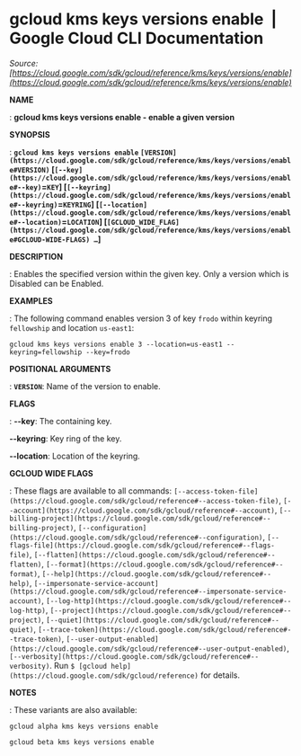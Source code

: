 # gcloud kms keys versions enable  |  Google Cloud CLI Documentation

*Source: [https://cloud.google.com/sdk/gcloud/reference/kms/keys/versions/enable](https://cloud.google.com/sdk/gcloud/reference/kms/keys/versions/enable)*

**NAME**

: **gcloud kms keys versions enable - enable a given version**

**SYNOPSIS**

: **`gcloud kms keys versions enable` `[VERSION](https://cloud.google.com/sdk/gcloud/reference/kms/keys/versions/enable#VERSION)` [`[--key](https://cloud.google.com/sdk/gcloud/reference/kms/keys/versions/enable#--key)`=`KEY`] [`[--keyring](https://cloud.google.com/sdk/gcloud/reference/kms/keys/versions/enable#--keyring)`=`KEYRING`] [`[--location](https://cloud.google.com/sdk/gcloud/reference/kms/keys/versions/enable#--location)`=`LOCATION`] [`[GCLOUD_WIDE_FLAG](https://cloud.google.com/sdk/gcloud/reference/kms/keys/versions/enable#GCLOUD-WIDE-FLAGS) …`]**

**DESCRIPTION**

: Enables the specified version within the given key.
Only a version which is Disabled can be Enabled.

**EXAMPLES**

: The following command enables version 3 of key `frodo` within keyring
`fellowship` and location `us-east1`:

```
gcloud kms keys versions enable 3 --location=us-east1 --keyring=fellowship --key=frodo
```

**POSITIONAL ARGUMENTS**

: **`VERSION`**:
Name of the version to enable.

**FLAGS**

: **--key**:
The containing key.

**--keyring**:
Key ring of the key.

**--location**:
Location of the keyring.

**GCLOUD WIDE FLAGS**

: These flags are available to all commands: `[--access-token-file](https://cloud.google.com/sdk/gcloud/reference#--access-token-file)`,
`[--account](https://cloud.google.com/sdk/gcloud/reference#--account)`, `[--billing-project](https://cloud.google.com/sdk/gcloud/reference#--billing-project)`,
`[--configuration](https://cloud.google.com/sdk/gcloud/reference#--configuration)`,
`[--flags-file](https://cloud.google.com/sdk/gcloud/reference#--flags-file)`,
`[--flatten](https://cloud.google.com/sdk/gcloud/reference#--flatten)`, `[--format](https://cloud.google.com/sdk/gcloud/reference#--format)`, `[--help](https://cloud.google.com/sdk/gcloud/reference#--help)`, `[--impersonate-service-account](https://cloud.google.com/sdk/gcloud/reference#--impersonate-service-account)`,
`[--log-http](https://cloud.google.com/sdk/gcloud/reference#--log-http)`,
`[--project](https://cloud.google.com/sdk/gcloud/reference#--project)`, `[--quiet](https://cloud.google.com/sdk/gcloud/reference#--quiet)`, `[--trace-token](https://cloud.google.com/sdk/gcloud/reference#--trace-token)`, `[--user-output-enabled](https://cloud.google.com/sdk/gcloud/reference#--user-output-enabled)`,
`[--verbosity](https://cloud.google.com/sdk/gcloud/reference#--verbosity)`.
Run `$ [gcloud help](https://cloud.google.com/sdk/gcloud/reference)` for details.

**NOTES**

: These variants are also available:

```
gcloud alpha kms keys versions enable
```

```
gcloud beta kms keys versions enable
```